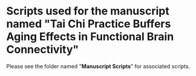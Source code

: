 # Scripts used for the manuscript named "Tai Chi Practice Buffers Aging Effects in Functional Brain Connectivity"

Please see the folder named "**Manuscript Scripts**" for associated scripts. 
